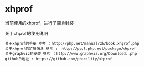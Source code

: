 # xhprof
当前使用的xhprof，进行了简单封装



关于xhprof的使用说明

    关于xhprof的手册 参考 ：http://php.net/manual/zh/book.xhprof.php
    关于xhprof的扩展信息 参考 :  http://pecl.php.net/package/xhprof
    关于graphviz的安装 参考 ：http://www.graphviz.org/Download..php
    github的地址 : https://github.com/phacility/xhprof



 
